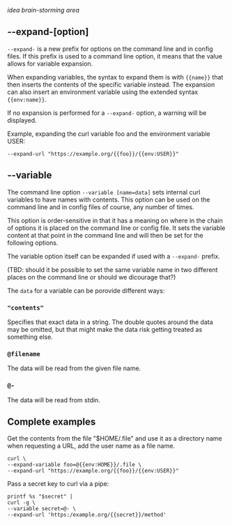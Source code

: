 *idea brain-storming area*

## --expand-[option]

`--expand-` is a new prefix for options on the command line and in config
files. If this prefix is used to a command line option, it means that the
value allows for variable expansion.

When expanding variables, the syntax to expand them is with `{{name}}` that
then inserts the contents of the specific variable instead. The expansion can
also insert an environment variable using the extended syntax `{{env:name}}`.

If no expansion is performed for a `--expand-` option, a warning will be
displayed.

Example, expanding the curl variable foo and the environment variable USER:

    --expand-url "https://example.org/{{foo}}/{{env:USER}}"

## --variable

The command line option `--variable [name=data]` sets internal curl variables
to have names with contents. This option can be used on the command line and
in config files of course, any number of times.

This option is order-sensitive in that it has a meaning on where in the chain
of options it is placed on the command line or config file. It sets the
variable content at that point in the command line and will then be set for
the following options.

The variable option itself can be expanded if used with a `--expand-` prefix.

(TBD: should it be possible to set the same variable name in two different
places on the command line or should we dicourage that?)

The `data` for a variable can be porovide different ways:

### `"contents"`

Specifies that exact data in a string. The double quotes around the data may
be omitted, but that might make the data risk getting treated as something
else.

### `@filename`

The data will be read from the given file name.

### `@-`

The data will be read from stdin.

## Complete examples

Get the contents from the file "$HOME/.file" and use it as a directory name when requesting a URL, add the user name as a file name.

    curl \
    --expand-variable foo=@{{env:HOME}}/.file \
    --expand-url "https://example.org/{{foo}}/{{env:USER}}"

Pass a secret key to curl via a pipe:

    printf %s "$secret" |
    curl -g \
    --variable secret=@- \
    --expand-url 'https:/example.org/{{secret}}/method'